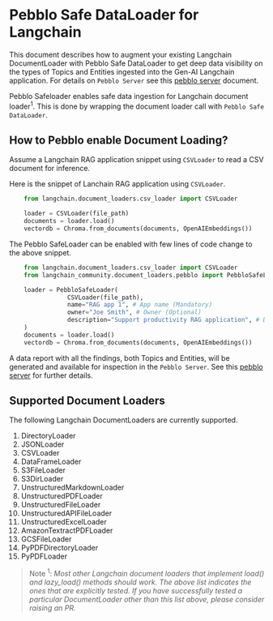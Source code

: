 # Pebblo Safe DataLoader for Langchain

This document describes how to augment your existing Langchain DocumentLoader with Pebblo Safe DataLoader to get deep data visibility on the types of Topics and Entities ingested into the Gen-AI Langchain application. For details on `Pebblo Server` see this [pebblo server](daemon.md) document.

Pebblo Safeloader enables safe data ingestion for Langchain document loader<sup>1</sup>. This is done by wrapping the document loader call with `Pebblo Safe DataLoader`.

## How to Pebblo enable Document Loading?

Assume a Langchain RAG application snippet using `CSVLoader` to read a CSV document for inference.

Here is the snippet of Lanchain RAG application using `CSVLoader`.

```python
    from langchain.document_loaders.csv_loader import CSVLoader

    loader = CSVLoader(file_path)
    documents = loader.load()
    vectordb = Chroma.from_documents(documents, OpenAIEmbeddings())
```

The Pebblo SafeLoader can be enabled with few lines of code change to the above snippet.

```python
    from langchain.document_loaders.csv_loader import CSVLoader
    from langchain_community.document_loaders.pebblo import PebbloSafeLoader

    loader = PebbloSafeLoader(
                CSVLoader(file_path),
                name="RAG app 1", # App name (Mandatory)
                owner="Joe Smith", # Owner (Optional)
                description="Support productivity RAG application", # Description (Optional)
    )
    documents = loader.load()
    vectordb = Chroma.from_documents(documents, OpenAIEmbeddings())
```

A data report with all the findings, both Topics and Entities, will be generated and available for inspection in the `Pebblo Server`. See this [pebblo server](daemon.md) for further details.

## Supported Document Loaders

The following Langchain DocumentLoaders are currently supported.

1. DirectoryLoader
1. JSONLoader
1. CSVLoader
1. DataFrameLoader
1. S3FileLoader
1. S3DirLoader
1. UnstructuredMarkdownLoader
1. UnstructuredPDFLoader
1. UnstructuredFileLoader
1. UnstructuredAPIFileLoader
1. UnstructuredExcelLoader
1. AmazonTextractPDFLoader
1. GCSFileLoader
1. PyPDFDirectoryLoader
1. PyPDFLoader

> Note <sup>1</sup>: _Most other Langchain document loaders that implement load() and lazy_load() methods should work. The above list indicates the ones that are explicitly tested. If you have successfully tested a particular DocumentLoader other than this list above, please consider raising an PR._
